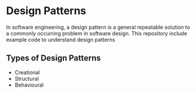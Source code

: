# Design Patterns
In software engineering, a design pattern is a general repeatable solution to a commonly occurring problem in software design. This repository include example code to understand design patterns

## Types of Design Patterns 
 - Creational
 - Structural
 - Behavioural
